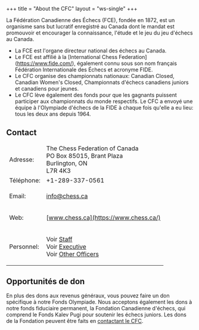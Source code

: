 +++
title = "About the CFC"
layout = "ws-single"
+++

La Fédération Canadienne des Échecs (FCE), fondée en 1872,
est un organisme sans but lucratif enregistré au Canada dont le mandat est
promouvoir et encourager la connaissance, l'étude et le jeu du jeu d'échecs au Canada.

* La FCE est l'organe directeur national des échecs au Canada.
* Le FCE est affilié à la [International Chess Federation] (https://www.fide.com/),
également connu sous son nom français Fédération Internationale des Échecs
et acronyme FIDE.
* Le CFC organise des championnats nationaux: Canadian Closed, Canadian Women's Closed,
  Championnats d'échecs canadiens juniors et canadiens pour jeunes.
* Le CFC lève également des fonds pour que les gagnants puissent participer aux championnats du monde respectifs.
Le CFC a envoyé une équipe à l'Olympiade d'échecs de la FIDE à chaque fois qu'elle a eu lieu: tous les deux ans depuis 1964.

## Contact

<table class="table">
 <thead><tr></tr></thead>
 <tr>
  <td class="has-text-right">Adresse:</td>
  <td>
   The Chess Federation of Canada
   <br>PO Box 85015, Brant Plaza
   <br>Burlington, ON 
   <br>L7R 4K3
  </td>
 </tr>
 <tr>
  <td class="has-text-right">Téléphone:</td>
  <td>+1-289-337-0561</td>
 </tr>
 <tr>
  <td class="has-text-right">Email:</td>
  <td>
  
   [info@chess.ca](mailto:info@chess.ca)

  </td>
 </tr>
 <tr>
  <td class="has-text-right">Web:</td>
  <td>

   [www.chess.ca](https://www.chess.ca/)

  </td>
 </tr>
 <tr>
  <td class="has-text-right">Personnel:</td>
  <td>

   Voir [Staff](/fr/cfc/personnel/)<br>
   Voir [Executive](/fr/cfc/personnel/)<br>
   Voir [Other Officers](/fr/cfc/personnel/)

  </td>
 </tr>
</table>
	
## Opportunités de don
En plus des dons aux revenus généraux, vous pouvez faire un don spécifique à notre Fonds Olympiade.
Nous acceptons également les dons à notre fonds fiduciaire permanent, la Fondation Canadienne d'échecs,
qui comprend le Fonds Kalev Pugi pour soutenir les échecs juniors.
Les dons de la Fondation peuvent être faits en 
[contactant le CFC](https://forms.gle/miag39Q6tutM7pmc7).

